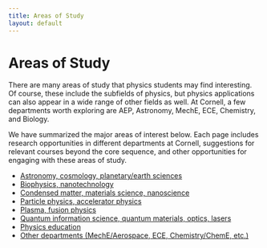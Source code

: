 ```yaml
---
title: Areas of Study
layout: default
---
```

<link rel="stylesheet" href="/main.css">

# Areas of Study
There are many areas of study that physics students may find interesting. Of course, these include the subfields of physics, but physics applications can also appear in a wide range of other fields as well. At Cornell, a few departments worth exploring are AEP, Astronomy, MechE, ECE, Chemistry, and Biology.

We have summarized the major areas of interest below. Each page includes research opportunities in different departments at Cornell, suggestions for relevant courses beyond the core sequence, and other opportunities for engaging with these areas of study.

- [Astronomy, cosmology, planetary/earth sciences](/areas_of_study/astronomy.html)
- [Biophysics, nanotechnology](/areas_of_study/biophysics.html)
- [Condensed matter, materials science, nanoscience](/areas_of_study/CondensedMatter.md)
- [Particle physics, accelerator physics](/areas_of_study/ParticlePhysics.md)
- [Plasma, fusion physics](/areas_of_study/PlasmaPhysics.md)
- [Quantum information science, quantum materials, optics, lasers](/areas_of_study/quantum_science.html)
- [Physics education](/areas_of_study/PhysicsEducation.md)
- [Other departments (MechE/Aerospace, ECE, Chemistry/ChemE, etc.)](/areas_of_study/other_departments.md)
